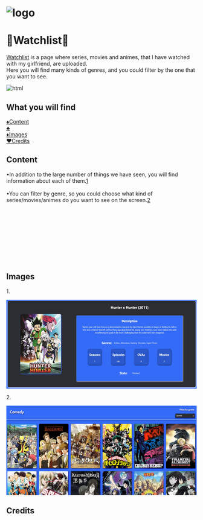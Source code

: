 # ![logo]("https://github.com/Souto751/watchlist/blob/main/public/webLogo192.png?raw=true")
# :popcorn:Watchlist:popcorn:
<a href="https://souto751.github.io/watchlist/" target="_blank" rel="noreferrer">Watchlist</a> is a page where series, movies and animes, that I have watched with my girlfriend, are uploaded. <br />
Here you will find many kinds of genres, and you could filter by the one that you want to see. <br />

<img src="https://github.com/Souto751/portfolio-react/blob/main/src/images/watchlist.jpg?raw=true" alt="html" width="320px" />

## What you will find

<a href="#content">♠Content</a><br/>
<a href="#">♣</a><br/>
<a href="#images">♦Images</a><br/>
<a href="#credits">♥Credits</a><br/>

<div id="content"></div>

## Content


•In addition to the large number of things we have seen, you will find information about each of them.<a href="#one">1</a><br/><br/>
•You can filter by genre, so you could choose what kind of series/movies/animes do you want to see on the screen.<a href="#two">2</a><br/>
<br/><br/><br/><br/><br/><br/><br/><br/><br/>


<div id=""></div>

## 


<div id="images"></div>

## Images

<p id="one">1.</p>
<img src="https://github.com/Souto751/project-imgs/blob/main/watchlist%20page%20imgs/info.jpg?raw=true" alt="html" align="center" />
<p id="two">2.</p>
<img src="https://github.com/Souto751/project-imgs/blob/main/watchlist%20page%20imgs/filter.png?raw=true" alt="html" align="center" />

<div id="credits"></div>

## Credits


